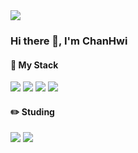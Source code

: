 <img src="https://img.shields.io/badge/schxo99@gmail.com-EA4335?style=flat-square&logo=Gmail&logoColor=white"/>

### Hi there 👋, I'm ChanHwi

#### 👊 My Stack   
<img src="https://img.shields.io/badge/JavaScript-F7DF1E?style=flat-square&logo=JavaScript&logoColor=white">   <img src="https://img.shields.io/badge/python-3776AB?style=flat-square&logo=python&logoColor=white"/>   <img src="https://img.shields.io/badge/MySQL-4479A1?style=flat-square&logo=MySQL&logoColor=white"/>   <img src="https://img.shields.io/badge/HTML5-E34F26?style=flat-square&logo=HTML5&logoColor=white"/>


#### ✏️ Studing
<img src="https://img.shields.io/badge/Git-F05032?style=flat-square&logo=Git&logoColor=white"/> <img src="https://img.shields.io/badge/AWS-232F3E?style=flat-square&logo=Amazon AWS&logoColor=white"/>





<!--
**schxo99/schxo99** is a ✨ _special_ ✨ repository because its `README.md` (this file) appears on your GitHub profile.

Here are some ideas to get you started:

- 🔭 I’m currently working on ...
- 🌱 I’m currently learning ...
- 👯 I’m looking to collaborate on ...
- 🤔 I’m looking for help with ...
- 💬 Ask me about ...
- 📫 How to reach me: ...
- 😄 Pronouns: ...
- ⚡ Fun fact: ...
-->

